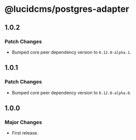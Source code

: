 # @lucidcms/postgres-adapter

## 1.0.2

### Patch Changes

- Bumped core peer dependency version to `0.12.0-alpha.1`.

## 1.0.1

### Patch Changes

- Bumped core peer dependency version to `0.12.0-alpha.0`.

## 1.0.0

### Major Changes

- First release.

